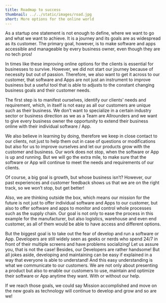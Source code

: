 ```yaml
---
title: Roadmap to success
thumbnail: ../../static/images/road.jpg
short: More options for the online world
---
```


As a startup one statement is not enough to define, where we want to go and what we want to achieve. It is a journey and its goals are as widespread as its customer. The primary goal, however, is to make software and apps accessible and manageable by every business owner, even though they are no tech pros!

In times like these improving online options for the clients is essential for businesses to survive. However, we did not start our journey because of necessity but out of passion. Therefore, we also want to get it across to our customer, that software and Apps are not just an instrument to improve business but a useful tool that is able to adjusts to the constant changing business goals and their customer needs.

The first step is to manifest ourselves, identify our clients’ needs and requirement, which, in itself is not easy as all our customers are unique such as their business. We don’t want to specialize in a certain industry sector or business direction as we as a Team are Allrounders and we want to give every business owner the opportunity to extend their business online with their individual software / App.

We also believe in learning by doing, therefore we keep in close contact to our clients, not just to help them out in case of questions or modifications but also for us to improve ourselves and let our products grow with the customer and business. Our work does not stop, when the software or App is up and running. But we will go the extra mile, to make sure that the software or App will continue to meet the needs and requirements of our clients.

Of course, a big goal is growth, but whose business isn’t? However, our past experiences and customer feedback shows us that we are on the right track, so we won’t stop, but get better!

Also, we are thinking outside the box, which means our mission for the future is not just to offer individual software and Apps to our customer, but also to offer software and apps to monitor and control whole processes such as the supply chain. Our goal is not only to ease the process in this example for the manufacturer, but also logistics, warehouse and even end customer, as all of them would be able to have access and different options.

But the biggest goal is to take out the fear of develop and run a software or App. Developers are still widely seen as geeks or nerds who spend 24/7 in front of their multiple screens and have problems socializing! Let us assure you, that is not the case! Besides, our Developers are rather handsome! But all jokes aside, developing and maintaining can be easy if explained in a way that everyone is able to understand! And this easy understanding is what we communicate to our customers. We are not only about presenting a product but also to enable our customers to use, maintain and optimize their software or App anytime they want. With or without our help.

If we reach those goals, we could say Mission accomplished and move on the new goals as technology will continue to develop and grow and so are we!
